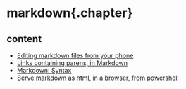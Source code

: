
# markdown{.chapter}

## content

- [Editing markdown files from your phone](phone_based_document_editing.md)
- [Links containing parens, in Markdown](links_containing_parens.md)
- [Markdown: Syntax](syntax.md)
- [Serve markdown as html, in a browser, from powershell](serve_markdown_from_powershell.md)

